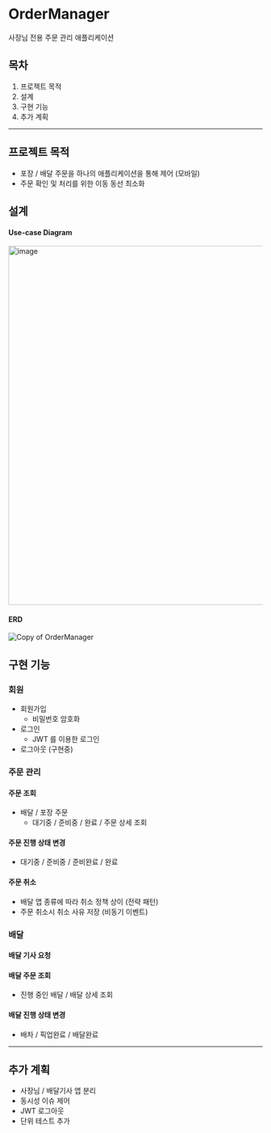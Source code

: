 # OrderManager
사장님 전용 주문 관리 애플리케이션

## 목차
1. 프로젝트 목적
2. 설계
3. 구현 기능
4. 추가 계획

---

## 프로젝트 목적
- 포장 / 배달 주문을 하나의 애플리케이션을 통해 제어 (모바일)
- 주문 확인 및 처리를 위한 이동 동선 최소화

## 설계
#### Use-case Diagram
<img width="711" alt="image" src="https://github.com/MoonInHo/OrderManager/assets/122209421/41a8a35b-7f03-4662-9922-4f01ce95e0a6">
  
#### ERD
![Copy of OrderManager](https://github.com/MoonInHo/OrderManager/assets/122209421/6093ef3e-56a9-4f2b-92d9-01e49ac51844)


## 구현 기능
### 회원
- 회원가입
  - 비밀번호 암호화
- 로그인
  - JWT 를 이용한 로그인 
- 로그아웃 (구현중)

### 주문 관리
#### 주문 조회
- 배달 / 포장 주문
  - 대기중 / 준비중 / 완료 / 주문 상세 조회
#### 주문 진행 상태 변경
- 대기중 / 준비중 / 준비완료 / 완료 
#### 주문 취소
- 배달 앱 종류에 따라 취소 정책 상이 (전략 패턴)
- 주문 취소시 취소 사유 저장 (비동기 이벤트)

### 배달
#### 배달 기사 요청
#### 배달 주문 조회
- 진행 중인 배달 / 배달 상세 조회 
#### 배달 진행 상태 변경
- 배차 / 픽업완료 / 배달완료

---

## 추가 계획
- 사장님 / 배달기사 앱 분리
- 동시성 이슈 제어
- JWT 로그아웃
- 단위 테스트 추가




